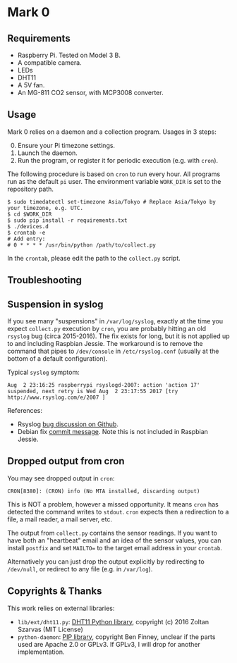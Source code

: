 Mark 0
======

Requirements
------------

* Raspberry Pi. Tested on Model 3 B.
* A compatible camera.
* LEDs
* DHT11
* A 5V fan.
* An MG-811 CO2 sensor, with MCP3008 converter.

Usage
-----

Mark 0 relies on a daemon and a collection program. Usages in 3 steps:

0. Ensure your Pi timezone settings.
1. Launch the daemon.
2. Run the program, or register it for periodic execution (e.g. with `cron`).

The following procedure is based on `cron` to run every hour. All programs run as the default `pi` user. The environment variable `WORK_DIR` is set to the repository path.

    $ sudo timedatectl set-timezone Asia/Tokyo # Replace Asia/Tokyo by your timezone, e.g. UTC.
    $ cd $WORK_DIR
    $ sudo pip install -r requirements.txt
    $ ./devices.d
    $ crontab -e
    # Add entry:
    # 0 * * * * /usr/bin/python /path/to/collect.py

In the `crontab`, please edit the path to the `collect.py` script.


Troubleshooting
---------------

## Suspension in syslog

If you see many "suspensions" in `/var/log/syslog`, exactly at the time you expect `collect.py` execution by `cron`, you are probably hitting an old `rsyslog` bug (circa 2015-2016). The fix exists for long, but it is not applied up to and including Raspbian Jessie. The workaround is to remove the command that pipes to `/dev/console` in `/etc/rsyslog.conf` (usually at the bottom of a default configuration).

Typical `syslog` symptom:

    Aug  2 23:16:25 raspberrypi rsyslogd-2007: action 'action 17' suspended, next retry is Wed Aug  2 23:17:55 2017 [try http://www.rsyslog.com/e/2007 ]

References:
* Rsyslog [bug discussion on Github](https://github.com/rsyslog/rsyslog/issues/35).
* Debian fix [commit message](https://anonscm.debian.org/cgit/collab-maint/rsyslog.git/commit/?id=67bc8e5326b0d3564c7e2153dede25f9690e6839). Note this is not included in Raspbian Jessie.

## Dropped output from cron

You may see dropped output in `cron`:

    CRON[8380]: (CRON) info (No MTA installed, discarding output)

This is NOT a problem, however a missed opportunity. It means `cron` has detected the command writes to `stdout`. `cron` expects then a redirection to a file, a mail reader, a mail server, etc.

The output from `collect.py` contains the sensor readings. If you want to have both an "heartbeat" email and an idea of the sensor values, you can install `postfix` and set `MAILTO=` to the target email address in your `crontab`.

Alternatively you can just drop the output explicitly by redirecting to `/dev/null`, or redirect to any file (e.g. in `/var/log`).

Copyrights & Thanks
-------------------

This work relies on external libraries:

* `lib/ext/dht11.py`: [DHT11 Python library](https://github.com/szazo/DHT11_Python), copyright (c) 2016 Zoltan Szarvas (MIT License)
* `python-daemon`: [PIP library](https://pypi.python.org/pypi/python-daemon/), copyright Ben Finney, unclear if the parts used are Apache 2.0 or GPLv3. If GPLv3, I will drop for another implementation.
